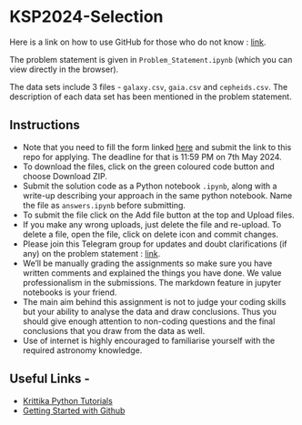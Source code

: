 # KSP2024-Selection

Here is a link on how to use GitHub for those who do not know : [link](https://www.youtube.com/watch?v=xmK1Q5uzH4w&ab_channel=Meri%28Engel%29Kasprak-programmingvideos).

The problem statement is given in `Problem_Statement.ipynb` (which you can view directly in the browser). 

The data sets include 3 files - `galaxy.csv`, `gaia.csv` and `cepheids.csv`.
The description of each data set has been mentioned in the problem statement. 

## Instructions
* Note that you need to fill the form linked [here](https://forms.gle/2pG9bSkJZEHiRkhc8) and submit the link to this repo for applying. The deadline for that is 11:59 PM on 7th May 2024.
* To download the files, click on the green coloured code button and choose Download ZIP.
* Submit the solution code as a Python notebook `.ipynb`, along with a write-up describing your approach in the same python notebook. Name the file as `answers.ipynb` before submitting.
* To submit the file click on the Add file button at the top and Upload files.
* If you make any wrong uploads, just delete the file and re-upload. To delete a file, open the file, click on delete icon and commit changes.
* Please join this Telegram group for updates and doubt clarifications (if any) on the problem statement : [link](https://t.me/+BSoKKrZyYMI4NzFl).
* We’ll be manually grading the assignments so make sure you have written comments and explained the things you have done. We value professionalism in the submissions. The markdown feature in jupyter notebooks is your friend.
* The main aim behind this assignment is not to judge your coding skills but your ability to analyse the data and draw conclusions. Thus you should give enough attention to non-coding questions and the final conclusions that you draw from the data as well. 
* Use of internet is highly encouraged to familiarise yourself with the required astronomy knowledge.

## Useful Links - 
* [Krittika Python Tutorials](https://github.com/krittikaiitb/tutorials/)
* [Getting Started with Github](https://docs.github.com/en/get-started/start-your-journey/hello-world)
